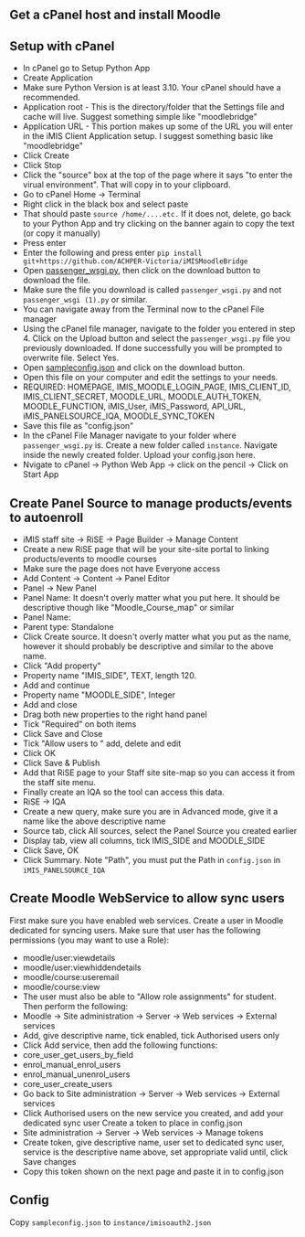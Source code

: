 ## Get a cPanel host and install Moodle

## Setup with cPanel
* In cPanel go to Setup Python App
* Create Application
* Make sure Python Version is at least 3.10. Your cPanel should have a recommended.
* Application root - This is the directory/folder that the Settings file and cache will live. Suggest something simple like "moodlebridge"
* Application URL - This portion makes up some of the URL you will enter in the iMIS Client Application setup. I suggest something basic like "moodlebridge"
* Click Create
* Click Stop
* Click the "source" box at the top of the page where it says "to enter the virual environment". That will copy in to your clipboard.
* Go to cPanel Home -> Terminal
* Right click in the black box and select paste
 * That should paste ```source /home/....etc.``` If it does not, delete, go back to your Python App and try clicking on the banner again to copy the text (or copy it manually)
* Press enter
* Enter the following and press enter ```pip install git+https://github.com/ACHPER-Victoria/iMISMoodleBridge```
* Open [passenger_wsgi.py](passenger_wsgi.py), then click on the download button to download the file.
 * Make sure the file you download is called ```passenger_wsgi.py``` and not ```passenger_wsgi (1).py``` or similar.
* You can navigate away from the Terminal now to the cPanel File manager
* Using the cPanel file manager, navigate to the folder you entered in step 4. Click on the Upload button and select the ```passenger_wsgi.py``` file you previously downloaded. If done successfully you will be prompted to overwrite file. Select Yes.
* Open [sampleconfig.json](sampleconfig.json) and click on the download button.
* Open this file on your computer and edit the settings to your needs.
 * REQUIRED: HOMEPAGE, IMIS_MOODLE_LOGIN_PAGE, IMIS_CLIENT_ID, IMIS_CLIENT_SECRET, MOODLE_URL, MOODLE_AUTH_TOKEN, MOODLE_FUNCTION, iMIS_User, iMIS_Password, API_URL, iMIS_PANELSOURCE_IQA, MOODLE_SYNC_TOKEN
* Save this file as "config.json"
* In the cPanel File Manager navigate to your folder where ```passenger_wsgi.py``` is. Create a new folder called ```instance```. Navigate inside the newly created folder. Upload your config.json here.
* Nvigate to cPanel -> Python Web App -> click on the pencil -> Click on Start App

## Create Panel Source to manage products/events to autoenroll
* iMIS staff site -> RiSE -> Page Builder -> Manage Content
* Create a new RiSE page that will be your site-site portal to linking products/events to moodle courses
* Make sure the page does not have Everyone access
* Add Content -> Content -> Panel Editor
* Panel -> New Panel
* Panel Name: It doesn't overly matter what you put here. It should be descriptive though like "Moodle_Course_map" or similar
* Panel Name: 
* Parent type: Standalone
* Click Create source. It doesn't overly matter what you put as the name, however it should probably be descriptive and similar to the above name.
* Click "Add property"
* Property name "IMIS_SIDE", TEXT, length 120.
* Add and continue
* Property name "MOODLE_SIDE", Integer
* Add and close
* Drag both new properties to the right hand panel
* Tick "Required" on both items
* Click Save and Close
* Tick "Allow users to " add, delete and edit
* Click OK
* Click Save & Publish
* Add that RiSE page to your Staff site site-map so you can access it from the staff site menu.
* Finally create an IQA so the tool can access this data.
 * RiSE -> IQA
 * Create a new query, make sure you are in Advanced mode, give it a name like the above descriptive name
 * Source tab, click All sources, select the Panel Source you created earlier
 * Display tab, view all columns, tick IMIS_SIDE and MOODLE_SIDE
 * Click Save, OK
 * Click Summary. Note "Path", you must put the Path in ```config.json``` in ```iMIS_PANELSOURCE_IQA```

## Create Moodle WebService to allow sync users
First make sure you have enabled web services. Create a user in Moodle dedicated for syncing users. Make sure that user has the following permissions (you may want to use a Role): 
* moodle/user:viewdetails
* moodle/user:viewhiddendetails
* moodle/course:useremail
* moodle/course:view
* The user must also be able to "Allow role assignments" for student.
Then perform the following:
* Moodle -> Site administration -> Server -> Web services -> External services
* Add, give descriptive name, tick enabled, tick Authorised users only
* Click Add service, then add the following functions:
 * core_user_get_users_by_field
 * enrol_manual_enrol_users
 * enrol_manual_unenrol_users
 * core_user_create_users
* Go back to Site administration -> Server -> Web services -> External services
* Click Authorised users on the new service you created, and add your dedicated sync user
Create a token to place in config.json
* Site administration -> Server -> Web services -> Manage tokens
* Create token, give descriptive name, user set to dedicated sync user, service is the descriptive name above, set appropriate valid until, click Save changes
* Copy this token shown on the next page and paste it in to config.json



## Config
Copy ```sampleconfig.json``` to ```instance/imisoauth2.json```

